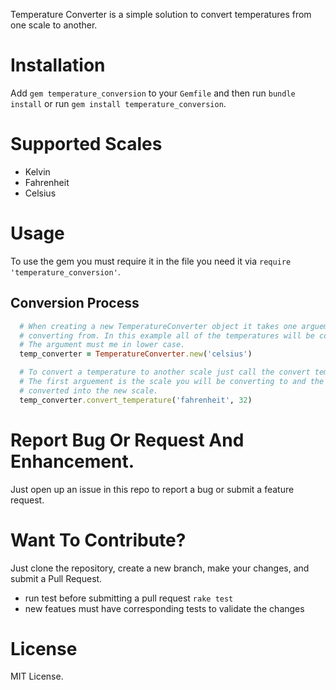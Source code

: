 Temperature Converter is a simple solution to convert temperatures from one scale to another.
# Installation
Add `gem temperature_conversion` to your `Gemfile` and then run `bundle install` or run `gem install temperature_conversion`.


# Supported Scales
  * Kelvin
  * Fahrenheit
  * Celsius

# Usage
To use the gem you must require it in the file you need it via `require 'temperature_conversion'`.

## Conversion Process
```ruby
  # When creating a new TemperatureConverter object it takes one arguemnt which is the scale you will be
  # converting from. In this example all of the temperatures will be converted from Celsius.
  # The argument must me in lower case.
  temp_converter = TemperatureConverter.new('celsius')

  # To convert a temperature to another scale just call the convert temperature method on TemperatureConverter object.
  # The first arguement is the scale you will be converting to and the second arguement is the temperature that needs to
  # converted into the new scale.
  temp_converter.convert_temperature('fahrenheit', 32)
```
# Report Bug Or Request And Enhancement.
Just open up an issue in this repo to report a bug or submit a feature request.

# Want To Contribute?
Just clone the repository, create a new branch, make your changes, and submit a Pull Request.
  * run test before submitting a pull request `rake test`
  * new featues must have corresponding tests to validate the changes

# License
MIT License.
